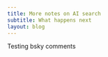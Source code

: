 ```yaml
---
title: More notes on AI search
subtitle: What happens next
layout: blog
---
```


Testing bsky comments

<div id="bluesky-comments"></div>



<link rel="stylesheet" href="https://unpkg.com/bluesky-comments/dist/bluesky-comments.css">


<script type="importmap">
{
  "imports": {
    "react": "https://esm.sh/react@18.3.1",
    "react-dom/client": "https://esm.sh/react-dom@18.3.1/client"
  }
}
</script>
<!-- Then your module script can use bare specifiers -->
<script type="module">
  import { createElement } from 'react';
  import { createRoot } from 'react-dom/client';

  import {BlueskyComments, BlueskyFilters} from 'https://unpkg.com/bluesky-comments@0.11.0/dist/bluesky-comments.es.js';


  const uri = 'https://bsky.app/profile/coryzue.com/post/3lbrko5zsgk24';
  const author = 'coryzue.com';
  const container = document.getElementById('bluesky-comments');
  const root = createRoot(container);

  root.render(
    createElement(BlueskyComments, {
      author: author,
      uri: uri,
      commentFilters: [
        BlueskyFilters.NoPins,
      ],
      onEmpty: (details) => {
        console.log('Failed to load comments:', details);
        document.getElementById('bluesky-comments').innerHTML =
          '<p class="has-text-centered has-text-grey">Comments have not been turned on for this post yet.</p>';
      },
    })
  );
</script>

     